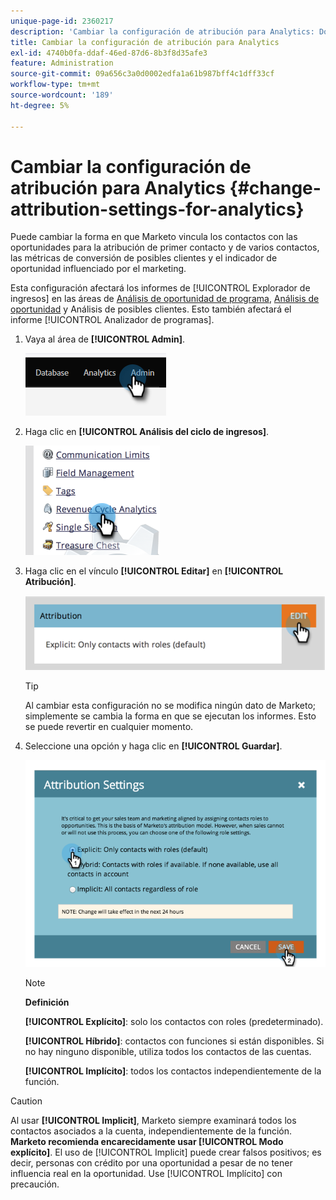 ```yaml
---
unique-page-id: 2360217
description: 'Cambiar la configuración de atribución para Analytics: Documentos de Marketo, documentación del producto'
title: Cambiar la configuración de atribución para Analytics
exl-id: 4740b0fa-ddaf-46ed-87d6-8b3f8d35afe3
feature: Administration
source-git-commit: 09a656c3a0d0002edfa1a61b987bff4c1dff33cf
workflow-type: tm+mt
source-wordcount: '189'
ht-degree: 5%

---
```


# Cambiar la configuración de atribución para Analytics {#change-attribution-settings-for-analytics}

Puede cambiar la forma en que Marketo vincula los contactos con las oportunidades para la atribución de primer contacto y de varios contactos, las métricas de conversión de posibles clientes y el indicador de oportunidad influenciado por el marketing.

Esta configuración afectará los informes de [!UICONTROL Explorador de ingresos] en las áreas de [Análisis de oportunidad de programa](/help/marketo/product-docs/reporting/revenue-cycle-analytics/program-analytics/understanding-the-program-opportunity-analysis-area.md), [Análisis de oportunidad](/help/marketo/product-docs/reporting/revenue-cycle-analytics/revenue-explorer/understanding-opportunity-analysis-in-revenue-explorer.md) y Análisis de posibles clientes. Esto también afectará el informe [!UICONTROL Analizador de programas].

1. Vaya al área de **[!UICONTROL Admin]**.

   ![](assets/change-attribution-settings-for-analytics-1.png)

1. Haga clic en **[!UICONTROL Análisis del ciclo de ingresos]**.

   ![](assets/change-attribution-settings-for-analytics-2.png)

1. Haga clic en el vínculo **[!UICONTROL Editar]** en **[!UICONTROL Atribución]**.

   ![](assets/change-attribution-settings-for-analytics-3.png)

   >[!TIP]
   >
   >Al cambiar esta configuración no se modifica ningún dato de Marketo; simplemente se cambia la forma en que se ejecutan los informes. Esto se puede revertir en cualquier momento.

1. Seleccione una opción y haga clic en **[!UICONTROL Guardar]**.

   ![](assets/change-attribution-settings-for-analytics-4.png)

   >[!NOTE]
   >
   >**Definición**
   >
   >**[!UICONTROL Explícito]**: solo los contactos con roles (predeterminado).
   >
   >**[!UICONTROL Híbrido]**: contactos con funciones si están disponibles. Si no hay ninguno disponible, utiliza todos los contactos de las cuentas.
   >
   >**[!UICONTROL Implícito]**: todos los contactos independientemente de la función.

>[!CAUTION]
>
>Al usar **[!UICONTROL Implicit]**, Marketo siempre examinará todos los contactos asociados a la cuenta, independientemente de la función. **Marketo recomienda encarecidamente usar [!UICONTROL Modo explícito]**. El uso de [!UICONTROL Implicit] puede crear falsos positivos; es decir, personas con crédito por una oportunidad a pesar de no tener influencia real en la oportunidad. Use [!UICONTROL Implícito] con precaución.
